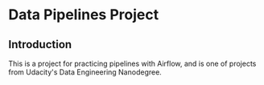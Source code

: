 # Data Pipelines Project

## Introduction

This is a project for practicing pipelines with Airflow, and is one of projects from Udacity's Data Engineering Nanodegree.

